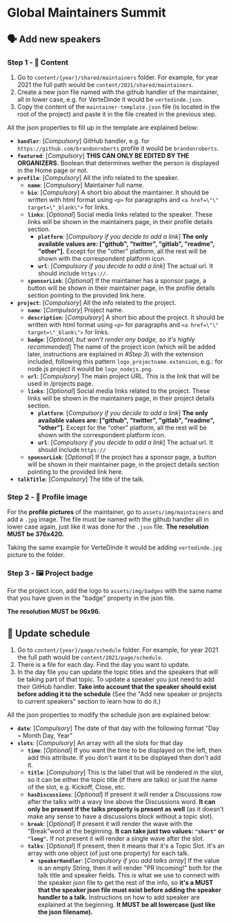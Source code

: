 # Global Maintainers Summit

## 🗣️ Add new speakers

### Step 1 - 📝 Content

1. Go to `content/{year}/shared/maintainers` folder. For example, for year 2021 the full path would be `content/2021/shared/maintainers`.
2. Create a new json file named with the github handler of the maintainer, all in lower case, e.g. for VerteDinde it would be `vertedinde.json`.
3. Copy the content of the `maintainer-template.json` file (is located in the root of the project) and paste it in the file created in the previous step.

All the json properties to fill up in the template are explained below:

- **`handler`**: [_Compulsory_] GitHub handler, e.g. for `https://github.com/brandonroberts` profile it would be `brandonroberts`.
- **`featured`**: [_Compulsory_] **THIS CAN ONLY BE EDITED BY THE ORGANIZERS.** Boolean that determines wether the person is displayed in the Home page or not.
- **`profile`**: [_Compulsory_] All the info related to the speaker.
  - **`name`**: [_Compulsory_] Maintainer full name.
  - **`bio`**: [_Compulsory_] A short bio about the maintainer. It should be written with html format using `<p>` for paragraphs and `<a href=\"\" target=\"_blank\">` for links.
  - **`links`**: [_Optional_] Social media links related to the speaker. These links will be shown in the maintainers page, in their profile details section.
    - **`platform`**: [_Compulsory if you decide to add a link_] **The only available values are: ["github", "twitter", "gitlab", "readme", "other"].** Except for the "other" platform, all the rest will be shown with the correspondent platform icon.
    - **`url`**: [_Compulsory if you decide to add a link_] The actual url. It should include `https://`.
  - **`sponsorLink`**: [_Optional_] If the maintainer has a sponsor page, a button will be shown in their maintainer page, in the profile details section pointing to the provided link here.
- **`project`**: [_Compulsory_] All the info related to the project.
  - **`name`**: [_Compulsory_] Project name.
  - **`description`**: [_Compulsory_] A short bio about the project. It should be written with html format using `<p>` for paragraphs and `<a href=\"\" target=\"_blank\">` for links.
  - **`badge`**: [_Optional, but won't render any badge, so it's highly recommended_] The name of the project icon (which will be added later, instructions are explained in _#Step 3_) with the extension included, following this pattern `logo_projectname.extension`, e.g.: for node.js project it would be `logo_nodejs.png`.
  - **`url`**: [_Compulsory_] The main project URL. This is the link that will be used in /projects page.
  - **`links`**: [_Optional_] Social media links related to the project. These links will be shown in the maintainers page, in their project details section.
    - **`platform`**: [_Compulsory if you decide to add a link_] **The only available values are: ["github", "twitter", "gitlab", "readme", "other"].** Except for the "other" platform, all the rest will be shown with the correspondent platform icon.
    - **`url`**: [_Compulsory if you decide to add a link_] The actual url. It should include `https://`
  - **`sponsorLink`**: [_Optional_] If the project has a sponsor page, a button will be shown in their maintainer page, in the project details section pointing to the provided link here.
- **`talkTitle`**: [_Compulsory_] The title of the talk.

### Step 2 - 📸 Profile image

For the **profile pictures** of the maintainer, go to `assets/img/maintainers` and add a `.jpg` image. The file must be named with the github handler all in lower case again, just like it was done for the `.json` file. **The resolution MUST be 376x420.**

Taking the same example for VerteDinde it would be adding `vertedinde.jpg` picture to the folder.

### Step 3 - 🖼️ Project badge

For the project icon, add the logo to `assets/img/badges` with the same name that you have given in the "badge" property in the json file.

**The resolution MUST be 96x96.**

## 📆 Update schedule

1. Go to `content/{year}/page/schedule` folder. For example, for year 2021 the full path would be `content/2021/page/schedule`.
2. There is a file for each day. Find the day you want to update.
3. In the day file you can update the topic titles and the speakers that will be taking part of that topic. To update a speaker you just need to add their GitHub handler. **Take into account that the speaker should exist before adding it to the schedule** (See the "Add new speaker or projects to current speakers" section to learn how to do it.)

All the json properties to modify the schedule json are explained below:

- **`date`**: [_Compulsory_] The date of that day with the following format "Day ⌁ Month Day, Year"
- **`slots`**: [_Compulsory_] An array with all the slots for that day
  - **`time`**: [_Optional_] If you want the time to be displayed on the left, then add this attribute. If you don't want it to be displayed then don't add it.
  - **`title`**: [_Compulsory_] This is the label that will be rendered in the slot, so it can be either the topic title (if there are talks) or just the name of the slot, e.g. Kickoff, Close, etc.
  - **`hasDiscussions`**: [_Optional_] If present it will render a Discussions row after the talks with a wavy line above the Discussions word. **It can only be present if the talks property is present as well** (as it doesn't make any sense to have a discussions block without a topic slot).
  - **`break`**: [_Optional_] If present it will render the wave with the "Break"word at the beginning. **It can take just two values: `"short"` or `"long"`.** If not present it will render a single wave after the slot.
  - **`talks`**: [_Optional_] If present, then it means that it's a Topic Slot. It's an array with one object (of just one property) for each talk.
    - **`speakerHandler`**: [_Compulsory if you add talks array_] If the value is an empty String, then it will render "PR Incoming!" both for the talk title and speaker fields. This is what we use to connect with the speaker json file to get the rest of the info, so **it's a MUST that the speaker json file must exist before adding the speaker handler to a talk.** Instructions on how to add speaker are explained at the beginning. **It MUST be all lowercase (just like the json filename).**
